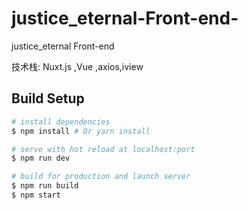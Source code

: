 # justice_eternal-Front-end-
justice_eternal Front-end 

技术栈: Nuxt.js ,Vue ,axios,iview


## Build Setup

``` bash
# install dependencies
$ npm install # Or yarn install

# serve with hot reload at localhost:port
$ npm run dev

# build for production and launch server
$ npm run build
$ npm start
